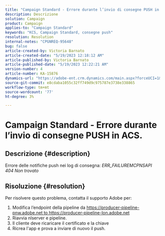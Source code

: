 ```yaml
---
title: "Campaign Standard - Errore durante l’invio di consegne PUSH in ACS."
description: Descrizione
solution: Campaign
product: Campaign
applies-to: "Campaign Standard"
keywords: "KCS, Campaign Standard, consegne push"
resolution: Resolution
internal-notes: "CPGNREQ-95648"
bug: false
article-created-by: Victoria Barnato
article-created-date: "5/19/2023 12:18:12 AM"
article-published-by: Victoria Barnato
article-published-date: "5/19/2023 12:22:21 AM"
version-number: 4
article-number: KA-15876
dynamics-url: "https://adobe-ent.crm.dynamics.com/main.aspx?forceUCI=1&pagetype=entityrecord&etn=knowledgearticle&id=96512a9e-daf5-ed11-8848-6045bd006268"
source-git-commit: e8cdaba1055c32ff749d9c975787e3738e338865
workflow-type: tm+mt
source-wordcount: '77'
ht-degree: 3%

---
```


# Campaign Standard - Errore durante l’invio di consegne PUSH in ACS.

## Descrizione {#description}


Errore delle notifiche push nei log di consegna: *ERR_FAILUREMCPNSAPI 404 Non trovato*


## Risoluzione {#resolution}


Per risolvere questo problema, contatta il supporto Adobe per:

1. Modifica l’endpoint della pipeline da https://producer-pipeline-pnw.adobe.net to https://producer-pipeline-lon.adobe.net
2. Riavvia nlserver e pipeline.
3. Il cliente deve ricaricare il certificato e la chiave
4. Ricrea l&#39;app e prova a inviare di nuovo il push.

